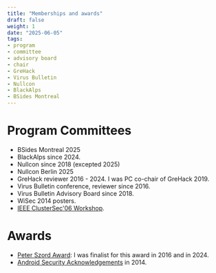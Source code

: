 ```yaml
---
title: "Memberships and awards"
draft: false
weight: 1
date: "2025-06-05"
tags:
- program
- committee
- advisory board
- chair
- GreHack
- Virus Bulletin
- Nullcon
- BlackAlps
- BSides Montreal
---
```


# Program Committees

- BSides Montreal 2025
- BlackAlps since 2024.
- Nullcon since 2018 (excepted 2025)
- Nullcon Berlin 2025
- GreHack reviewer 2016 - 2024. I was  PC co-chair of GreHack 2019.
- Virus Bulletin conference, reviewer since 2016.
- Virus Bulletin Advisory Board since 2018.
- WiSec 2014 posters.
- [IEEE ClusterSec'06 Workshop](http://www.ncassr.org/projects/cluster-sec/ccgrid06/).

# Awards

- [Peter Szord Award](https://www.virusbulletin.com/conference/peter-szor-award/): I was finalist for this award in 2016 and in 2024.
- [Android Security Acknowledgements](https://source.android.com/devices/tech/security/overview/acknowledgements.html) in 2014.

